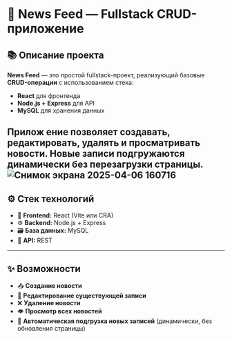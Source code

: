 # 📰 News Feed — Fullstack CRUD-приложение

## 📚 Описание проекта

**News Feed** — это простой fullstack-проект, реализующий базовые **CRUD-операции** с использованием стека:

- **React** для фронтенда
- **Node.js + Express** для API
- **MySQL** для хранения данных

Прилож
ение позволяет создавать, редактировать, удалять и просматривать новости. Новые записи подгружаются динамически без перезагрузки страницы.
![Снимок экрана 2025-04-06 160716](https://github.com/user-attachments/assets/76cbf6ac-5a10-45b6-9dc0-642faa37e268)
---

## ⚙️ Стек технологий

- 🧠 **Frontend:** React (Vite или CRA)
- ⚙️ **Backend:** Node.js + Express
- 🗃️ **База данных:** MySQL
- 🔗 **API:** REST

---

## ✨ Возможности

- 📥 **Создание новости**
- 📝 **Редактирование существующей записи**
- ❌ **Удаление новости**
- 👁 **Просмотр всех новостей**
- 🔄 **Автоматическая подгрузка новых записей** (динамически, без обновления страницы)
